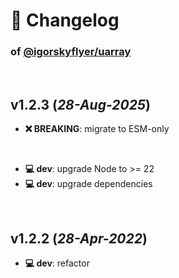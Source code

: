 # 📒 Changelog

### of [@igorskyflyer/uarray](https://github.com/igorskyflyer/npm-uarray)

<br>

## v1.2.3 (*28-Aug-2025*)

- **❌ BREAKING**: migrate to ESM-only

<br>

- **💻 dev**: upgrade Node to >= 22
- **💻 dev**: upgrade dependencies

<br>

## v1.2.2 (*28-Apr-2022*)

- **💻 dev**: refactor
